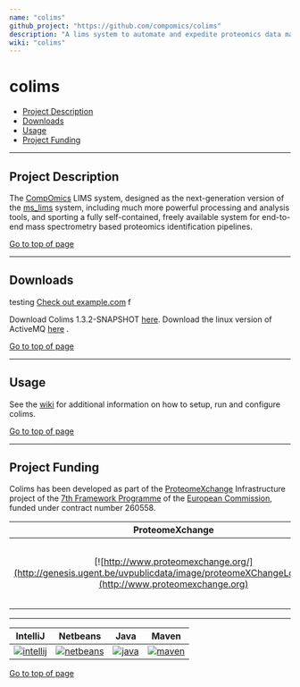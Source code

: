 ```yaml
---
name: "colims"
github_project: "https://github.com/compomics/colims"
description: "A lims system to automate and expedite proteomics data management, processing and analysis."
wiki: "colims"
---
```


# colims

 * [Project Description](#project-description)
 * [Downloads](#downloads)
 * [Usage](#usage)
 * [Project Funding](#project-funding)

----

## Project Description

The [CompOmics](http://www.compomics.com) LIMS system, designed as the next-generation version of the [ms_lims](http://code.google.com/p/ms-lims) system, including much more powerful processing and analysis tools, and sporting a fully self-contained, freely available system for end-to-end mass spectrometry based proteomics identification pipelines.

[Go to top of page](#colims)

----

## Downloads

testing <a href="http://www.example.com" onclick="trackOutboundLink('http://www.example.com'); return false;">Check out example.com</a> f

Download Colims 1.3.2-SNAPSHOT [here](http://genesis.ugent.be/colims/colims-1.3.2-SNAPSHOT.7z). Download the linux version of ActiveMQ [here](http://genesis.ugent.be/colims/apache-activemq-5.9.0.tar.gz) .

[Go to top of page](#colims)

----

## Usage
See the [wiki](/colims/wiki/home.html) for additional information on how to setup, run and configure colims.

[Go to top of page](#colims)

----

## Project Funding

Colims has been developed as part of the [ProteomeXchange](http://www.proteomexchange.org) Infrastructure project of the [7th Framework Programme](http://cordis.europa.eu/fp7/home_en.html) of the [European Commission](http://ec.europa.eu/index_en.htm), funded under contract number 260558.

| ProteomeXchange | 7th Framework Programme | European Commission |
|:--:|:--:|:--:|
[![http://www.proteomexchange.org/](http://genesis.ugent.be/uvpublicdata/image/proteomeXChangeLogo.PNG)](http://www.proteomexchange.org) | [![http://cordis.europa.eu/fp7/home_en.html](http://cordis.europa.eu/icons/fp7_en.gif)](http://cordis.europa.eu/fp7/home_en.html) | [![http://ec.europa.eu/index_en.htm](http://ec.europa.eu/wel/template-2009/images/banner/european-commission-flag.jpg)](http://ec.europa.eu/index_en.htm) |

----

| IntelliJ | Netbeans | Java | Maven |
|:--:|:--:|:--:|:--:|
| [![intellij](https://www.jetbrains.com/idea/docs/logo_intellij_idea.png)](https://www.jetbrains.com/idea/) | [![netbeans](https://netbeans.org/images_www/visual-guidelines/NB-logo-single.jpg)](https://netbeans.org/) | [![java](http://genesis.ugent.be/uvpublicdata/image/java.png)](http://java.com/en/) | [![maven](http://genesis.ugent.be/uvpublicdata/image/maven.png)](http://maven.apache.org/) |

[Go to top of page](#colims)
